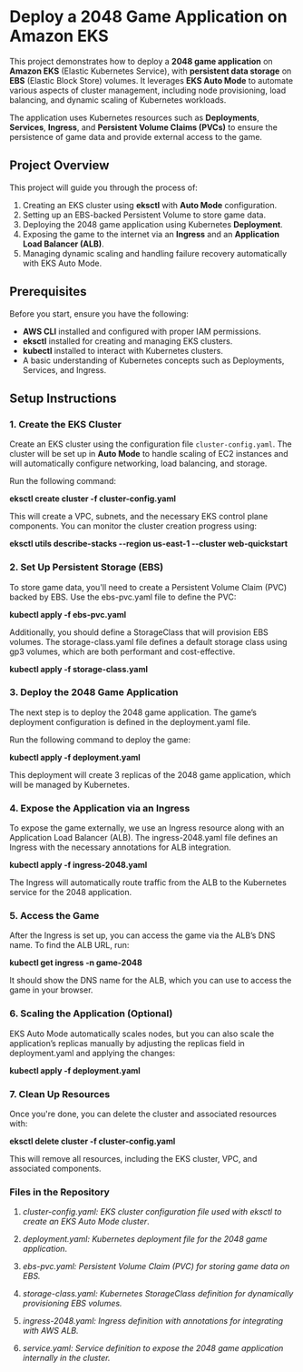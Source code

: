 # Deploy a 2048 Game Application on Amazon EKS

This project demonstrates how to deploy a **2048 game application** on **Amazon EKS** (Elastic Kubernetes Service), with **persistent data storage** on **EBS** (Elastic Block Store) volumes. It leverages **EKS Auto Mode** to automate various aspects of cluster management, including node provisioning, load balancing, and dynamic scaling of Kubernetes workloads.

The application uses Kubernetes resources such as **Deployments**, **Services**, **Ingress**, and **Persistent Volume Claims (PVCs)** to ensure the persistence of game data and provide external access to the game.

## Project Overview

This project will guide you through the process of:

1. Creating an EKS cluster using **eksctl** with **Auto Mode** configuration.
2. Setting up an EBS-backed Persistent Volume to store game data.
3. Deploying the 2048 game application using Kubernetes **Deployment**.
4. Exposing the game to the internet via an **Ingress** and an **Application Load Balancer (ALB)**.
5. Managing dynamic scaling and handling failure recovery automatically with EKS Auto Mode.

## Prerequisites

Before you start, ensure you have the following:

- **AWS CLI** installed and configured with proper IAM permissions.
- **eksctl** installed for creating and managing EKS clusters.
- **kubectl** installed to interact with Kubernetes clusters.
- A basic understanding of Kubernetes concepts such as Deployments, Services, and Ingress.

## Setup Instructions

### 1. Create the EKS Cluster

Create an EKS cluster using the configuration file `cluster-config.yaml`. The cluster will be set up in **Auto Mode** to handle scaling of EC2 instances and will automatically configure networking, load balancing, and storage.

Run the following command:

**eksctl create cluster -f cluster-config.yaml**

This will create a VPC, subnets, and the necessary EKS control plane components. You can monitor the cluster creation progress using:

**eksctl utils describe-stacks --region us-east-1 --cluster web-quickstart**

### 2. Set Up Persistent Storage (EBS)

To store game data, you'll need to create a Persistent Volume Claim (PVC) backed by EBS. Use the ebs-pvc.yaml file to define the PVC:

**kubectl apply -f ebs-pvc.yaml**

Additionally, you should define a StorageClass that will provision EBS volumes. The storage-class.yaml file defines a default storage class using gp3 volumes, which are both performant and cost-effective.

**kubectl apply -f storage-class.yaml**

### 3. Deploy the 2048 Game Application

The next step is to deploy the 2048 game application. The game’s deployment configuration is defined in the deployment.yaml file.

Run the following command to deploy the game:

**kubectl apply -f deployment.yaml**

This deployment will create 3 replicas of the 2048 game application, which will be managed by Kubernetes.

### 4. Expose the Application via an Ingress
   
To expose the game externally, we use an Ingress resource along with an Application Load Balancer (ALB). The ingress-2048.yaml file defines an Ingress with the necessary annotations for ALB integration.


**kubectl apply -f ingress-2048.yaml**

The Ingress will automatically route traffic from the ALB to the Kubernetes service for the 2048 application.

### 5. Access the Game
   
After the Ingress is set up, you can access the game via the ALB’s DNS name. To find the ALB URL, run:

**kubectl get ingress -n game-2048**

It should show the DNS name for the ALB, which you can use to access the game in your browser.

### 6. Scaling the Application (Optional)

EKS Auto Mode automatically scales nodes, but you can also scale the application’s replicas manually by adjusting the replicas field in deployment.yaml and applying the changes:

**kubectl apply -f deployment.yaml**

### 7. Clean Up Resources
   
Once you're done, you can delete the cluster and associated resources with:

**eksctl delete cluster -f cluster-config.yaml**

This will remove all resources, including the EKS cluster, VPC, and associated components.

### **Files in the Repository**

1. *cluster-config.yaml: EKS cluster configuration file used with eksctl to create an EKS Auto Mode cluster*.

2. *deployment.yaml: Kubernetes deployment file for the 2048 game application*.

3. *ebs-pvc.yaml: Persistent Volume Claim (PVC) for storing game data on EBS.*

4. *storage-class.yaml: Kubernetes StorageClass definition for dynamically provisioning EBS volumes.*

5. *ingress-2048.yaml: Ingress definition with annotations for integrating with AWS ALB.*

6. *service.yaml: Service definition to expose the 2048 game application internally in the cluster.*

